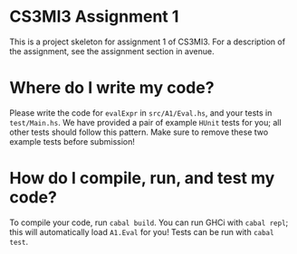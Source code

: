 # CS3MI3 Assignment 1

This is a project skeleton for assignment 1 of CS3MI3. For a description of
the assignment, see the assignment section in avenue.

# Where do I write my code?

Please write the code for `evalExpr` in `src/A1/Eval.hs`, and your tests
in `test/Main.hs`. We have provided a pair of example `HUnit` tests for you; all
other tests should follow this pattern. Make sure to remove these two example tests before
submission!

# How do I compile, run, and test my code?

To compile your code, run `cabal build`. You can run GHCi with `cabal repl`; this
will automatically load `A1.Eval` for you! Tests can be run with `cabal test`.
